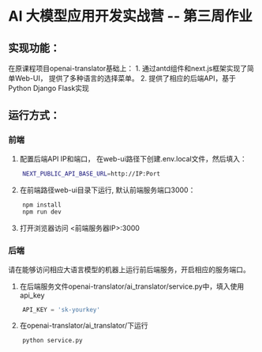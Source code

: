 # AI 大模型应用开发实战营 -- 第三周作业

## 实现功能：
   在原课程项目openai-translator基础上：
    1. 通过antd组件和next.js框架实现了简单Web-UI， 提供了多种语言的选择菜单。
    2. 提供了相应的后端API，基于Python Django Flask实现

## 运行方式：
### 前端
1. 配置后端API IP和端口， 在web-ui路径下创建.env.local文件，然后填入：
```bash    
    NEXT_PUBLIC_API_BASE_URL=http://IP:Port
```
2. 在前端路径web-ui目录下运行, 默认前端服务端口3000：
```bash
    npm install
    npm run dev
```
3. 打开浏览器访问 <前端服务器IP>:3000

### 后端
请在能够访问相应大语言模型的机器上运行前后端服务，开启相应的服务端口。

1. 在后端服务文件openai-translator/ai_translator/service.py中，填入使用api_key
```python
    API_KEY = 'sk-yourkey'
```
2. 在openai-translator/ai_translator/下运行
```bash
    python service.py
```
